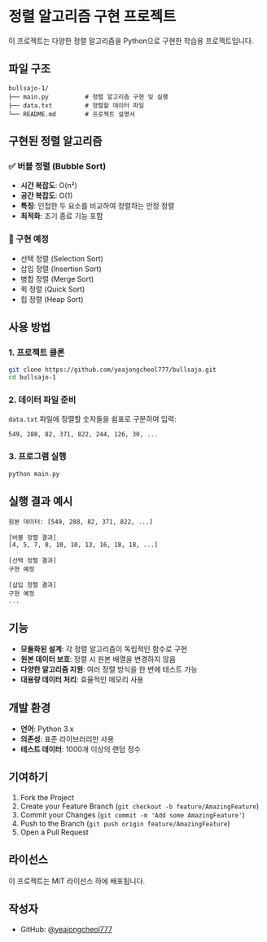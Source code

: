 # 정렬 알고리즘 구현 프로젝트

이 프로젝트는 다양한 정렬 알고리즘을 Python으로 구현한 학습용 프로젝트입니다.

## 파일 구조

```
bullsajo-1/
├── main.py          # 정렬 알고리즘 구현 및 실행
├── data.txt         # 정렬할 데이터 파일
└── README.md        # 프로젝트 설명서
```

## 구현된 정렬 알고리즘

### ✅ 버블 정렬 (Bubble Sort)
- **시간 복잡도**: O(n²)
- **공간 복잡도**: O(1)
- **특징**: 인접한 두 요소를 비교하여 정렬하는 안정 정렬
- **최적화**: 조기 종료 기능 포함

### 🚧 구현 예정
- 선택 정렬 (Selection Sort)
- 삽입 정렬 (Insertion Sort)
- 병합 정렬 (Merge Sort)
- 퀵 정렬 (Quick Sort)
- 힙 정렬 (Heap Sort)

## 사용 방법

### 1. 프로젝트 클론
```bash
git clone https://github.com/yeajongcheol777/bullsajo.git
cd bullsajo-1
```

### 2. 데이터 파일 준비
`data.txt` 파일에 정렬할 숫자들을 쉼표로 구분하여 입력:
```
549, 288, 82, 371, 822, 244, 126, 30, ...
```

### 3. 프로그램 실행
```bash
python main.py
```

## 실행 결과 예시

```
원본 데이터: [549, 288, 82, 371, 822, ...]

[버블 정렬 결과]
[4, 5, 7, 8, 10, 10, 13, 16, 18, 18, ...]

[선택 정렬 결과]
구현 예정

[삽입 정렬 결과]
구현 예정
...
```

## 기능

- **모듈화된 설계**: 각 정렬 알고리즘이 독립적인 함수로 구현
- **원본 데이터 보호**: 정렬 시 원본 배열을 변경하지 않음
- **다양한 알고리즘 지원**: 여러 정렬 방식을 한 번에 테스트 가능
- **대용량 데이터 처리**: 효율적인 메모리 사용

## 개발 환경

- **언어**: Python 3.x
- **의존성**: 표준 라이브러리만 사용
- **테스트 데이터**: 1000개 이상의 랜덤 정수

## 기여하기

1. Fork the Project
2. Create your Feature Branch (`git checkout -b feature/AmazingFeature`)
3. Commit your Changes (`git commit -m 'Add some AmazingFeature'`)
4. Push to the Branch (`git push origin feature/AmazingFeature`)
5. Open a Pull Request

## 라이선스

이 프로젝트는 MIT 라이선스 하에 배포됩니다.

## 작성자

- GitHub: [@yeajongcheol777](https://github.com/yeajongcheol777)